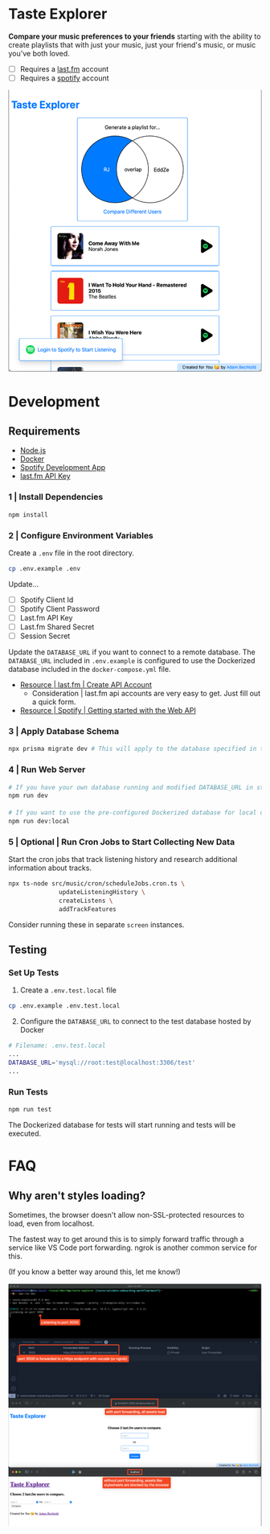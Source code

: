 # Taste Explorer

**Compare your music preferences to your friends** starting with the ability to create playlists that with just your music, just your friend's music, or music you've both loved.

- [ ] Requires a [last.fm](https://www.last.fm) account
- [ ] Requires a [spotify](https://spotify.com) account

![screenshot](./documentation/assets/taste-comparison.screenshot.png)

# Development

## Requirements

- [Node.js](https://nodejs.org/en/learn/getting-started/how-to-install-nodejs)
- [Docker](https://www.docker.com/blog/getting-started-with-docker-desktop/)
- [Spotify Development App](https://developer.spotify.com/)
- [last.fm API Key](https://www.last.fm/api)

### 1 | Install Dependencies

```sh
npm install
```

### 2 | Configure Environment Variables

Create a `.env` file in the root directory.

```sh
cp .env.example .env
```

Update...

- [ ] Spotify Client Id
- [ ] Spotify Client Password
- [ ] Last.fm API Key
- [ ] Last.fm Shared Secret
- [ ] Session Secret

Update the `DATABASE_URL` if you want to connect to a remote database. The `DATABASE_URL` included in `.env.example` is configured to use the Dockerized database included in the `docker-compose.yml` file.

- [Resource | last.fm | Create API Account](https://developer.spotify.com/documentation/web-api/tutorials/getting-started)
  - Consideration | last.fm api accounts are very easy to get. Just fill out a quick form.
- [Resource | Spotify | Getting started with the Web API](https://developer.spotify.com/documentation/web-api/tutorials/getting-started)

### 3 | Apply Database Schema

```sh
npx prisma migrate dev # This will apply to the database specified in the DATABASE_URL of your .env
```

### 4 | Run Web Server

```sh
# If you have your own database running and modified DATABASE_URL in step 2
npm run dev

# If you want to use the pre-configured Dockerized database for local development
npm run dev:local
```

### 5 | Optional | Run Cron Jobs to Start Collecting New Data

Start the cron jobs that track listening history and research additional information about tracks.

```sh
npx ts-node src/music/cron/scheduleJobs.cron.ts \
              updateListeningHistory \
              createListens \
              addTrackFeatures
```

Consider running these in separate `screen` instances.

## Testing

### Set Up Tests

1. Create a `.env.test.local` file

```sh
cp .env.example .env.test.local
```

2. Configure the `DATABASE_URL` to connect to the test database hosted by Docker

```bash
# Filename: .env.test.local
...
DATABASE_URL='mysql://root:test@localhost:3306/test'
...
```

### Run Tests

```sh
npm run test
```

The Dockerized database for tests will start running and tests will be executed.

# FAQ

## Why aren't styles loading?

Sometimes, the browser doesn't allow non-SSL-protected resources to load, even from localhost.

The fastest way to get around this is to simply forward traffic through a service like VS Code port forwarding. ngrok is another common service for this.

(If you know a better way around this, let me know!)

![load-stylesheets](./documentation/assets/load-stylesheets-with-port-forwarding.png)
